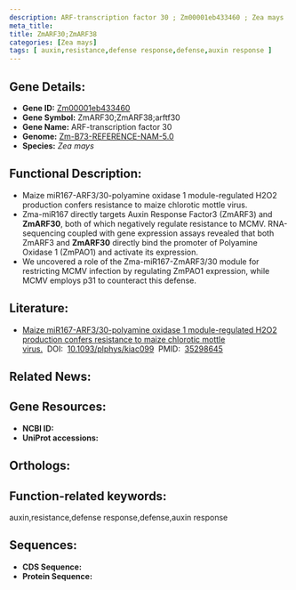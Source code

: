 ```yaml
---
description: ARF-transcription factor 30 ; Zm00001eb433460 ; Zea mays
meta_title:
title: ZmARF30;ZmARF38
categories: [Zea mays]
tags: [ auxin,resistance,defense response,defense,auxin response ]
---
```


## Gene Details:
- **Gene ID:**	[Zm00001eb433460]()
- **Gene Symbol:** ZmARF30;ZmARF38;arftf30
- **Gene Name:** ARF-transcription factor 30
- **Genome:** [Zm-B73-REFERENCE-NAM-5.0]()
- **Species:** *Zea mays*

## Functional Description:
   - Maize miR167-ARF3/30-polyamine oxidase 1 module-regulated H2O2 production confers resistance to maize chlorotic mottle virus.
   - Zma-miR167 directly targets Auxin Response Factor3 (ZmARF3) and **ZmARF30**, both of which negatively regulate resistance to MCMV. RNA-sequencing coupled with gene expression assays revealed that both ZmARF3 and **ZmARF30** directly bind the promoter of Polyamine Oxidase 1 (ZmPAO1) and activate its expression.
   - We uncovered a role of the Zma-miR167-ZmARF3/30 module for restricting MCMV infection by regulating ZmPAO1 expression, while MCMV employs p31 to counteract this defense.

## Literature:
   - [Maize miR167-ARF3/30-polyamine oxidase 1 module-regulated H2O2 production confers resistance to maize chlorotic mottle virus.]( https://www.ncbi.nlm.nih.gov/pmc/articles/PMC9157100/)&nbsp;&nbsp;DOI:&nbsp;&nbsp;[10.1093/plphys/kiac099](https://www.ncbi.nlm.nih.gov/pmc/articles/PMC9157100/)&nbsp;&nbsp;PMID:&nbsp;&nbsp;[35298645](https://pubmed.ncbi.nlm.nih.gov/35298645/)

## Related News:

## Gene Resources:
- **NCBI ID:** [](https://www.ncbi.nlm.nih.gov/gene/?term=)
- **UniProt accessions:** [](https://www.uniprot.org/uniprotkb//entry)

## Orthologs:

## Function-related keywords:
auxin,resistance,defense response,defense,auxin response

## Sequences:
- **CDS Sequence:**
- **Protein Sequence:**
